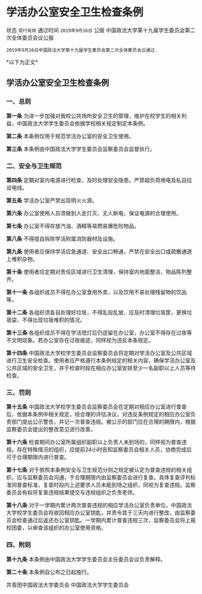 # 学活办公室安全卫生检查条例

状态 `现行有效` 
通过时间 `2019年9月16日` 
公报 中国政法大学第十九届学生委员会第二次全体委员会议公报

```text
2019年9月16日中国政法大学第十九届学生委员会第二次全体委员会议通过.
```

\*以下为正文\*

## 学活办公室安全卫生检查条例

### 一、总则

**第一条** 为进一步加强对我校公共场所安全卫生的管理，维护在校学生的相关利益，中国政法大学学生委员会依据学校相关规定制定本条例。

**第二条** 本条例仅用于规范学活办公室的安全卫生使用。

**第三条** 本条例由中国政法大学学生委员会监察委员会监督执行。

### 二、安全与卫生规范

**第四条** 定期对室内电源进行检查，及时处理安全隐患。严禁超负荷用电及私自拉设电线。

**第五条** 学活办公室严禁出现明火火源。

**第六条** 办公室使用人员须做到人走灯灭、无人断电，保证电源的合理使用。

**第七条** 办公室不得存放汽油、酒精等易燃易爆危险物品。

**第八条** 不得擅自拆除学活附属消防器材及设施。

**第九条** 使用者应保持学活应急通道、安全出口畅通，严禁在安全出口或疏散通道上堆积杂物。

**第十条** 使用者应定期对责任区域进行卫生清理，保持室内地面整洁，物品陈列整齐。

**第十一条** 各组织成员不得在办公室食用外卖，以及饮用不易处理残留物的饮品等。

**第十二条** 各组织须各自处理好垃圾，不得乱投乱放，应及时清理垃圾筐，更换垃圾袋，不得出现垃圾堆积的情况。

**第十三条** 各组织成员不得在学活熄灯后仍逗留在办公室，办公室不得存在过夜等不文明现象。若办公室存在过夜痕迹，同样视为违反本条规定。

**第十四条** 中国政法大学校学生委员会监察委员会将定期对学活办公室及公共区域进行卫生安全检查。使用者应严格遵行本条例规定的相关内容，确保学活办公室及公共区域的安全卫生，并于检查时段在相应办公室安排至少一名副职以上人员等待检查。

### 三、罚则

**第十五条** 中国政法大学校学生委员会监察委员会在定期对相应办公室进行普查后，依据本条例中相关规定，经合理的评估决议，对违反条例规定的相应办公室负责部门提出公示警告，并记一次普查违规。被公示的部门应在合理的期限内，根据监察委员会提出的整改意见进行改善。

**第十六条** 检查期间办公室所属组织副职以上负责人未到场的，同样视为普查违规。存在特殊情况的组织，应提前24小时告知监察委员会相关人员，协商完成后可于合理期限内进行普查。

**第十七条** 对于依照本条例安全与卫生规范分则之规定被认定为普查违规的相关组织，应与监察委员会沟通，于合理期限内由监察委员会进行复查。具体复查评判标准同普查标准，复查时段内上述要求人员未能到场之组织，同视为复查违规。监察委员会有权将复查违规结果提交与违规组织之负责老师。

**第十八条** 对于一学期内累计两次普查违规的相应学活办公室负责单位，中国政法大学校学生委员会将收回相应办公室钥匙，并责令其于三天内进行整改，由监察委员会检查通过后返还办公室钥匙。一学期内累计普查违规三次，监察委员会将上报校团委，以审查该组织的办公室使用资格。

### 四、附则

**第十九条** 本条例由中国政法大学学生委员会主任委员会议负责解释。

**第二十条** 本条例自公布之日起施行。

共青团中国政法大学委员会 中国政法大学学生委员会

